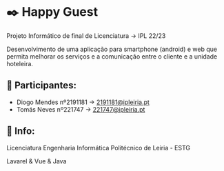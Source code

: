 # ✒️ Happy Guest
Projeto Informático de final de Licenciatura -> IPL 22/23

Desenvolvimento de uma aplicação para smartphone (android) e web que permita 
melhorar os serviços e a comunicação entre o cliente e a unidade hoteleira.

## 🧑 Participantes:
* Diogo Mendes nº2191181 -> 2191181@ipleiria.pt
* Tomás Neves nº221747 -> 221747@ipleiria.pt

## 🔧 Info:
Licenciatura Engenharia Informática
Politécnico de Leiria - ESTG

Lavarel & Vue & Java
